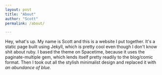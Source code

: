 ```yaml
---
layout: post
title: "About"
author: "Scott"
permalink: /about/

---
```


Hey, what's up. My name is Scott and this is a website I put together. It's a static page built using Jekyll, which is pretty cool even though I don't know shit about ruby. I based the theme on Spacetime, because it uses the paginate-multiple gem, which lends itself pretty readily to the blog/comic format. Then I took out all the stylish minimalist design and replaced it with <i>an abundance of blue.</i>

